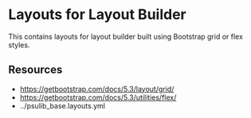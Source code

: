 # Layouts for Layout Builder

This contains layouts for layout builder built using Bootstrap grid or flex styles.

## Resources

- https://getbootstrap.com/docs/5.3/layout/grid/
- https://getbootstrap.com/docs/5.3/utilities/flex/
- ../psulib_base.layouts.yml